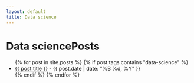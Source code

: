 ```yaml
---
layout: default
title: Data science
---
```


<h1>Data sciencePosts</h1>
<ul>
  {% for post in site.posts %}
    {% if post.tags contains "data-science" %}
      <li><a href="{{ post.url }}">{{ post.title }}</a> - {{ post.date | date: "%B %d, %Y" }}</li>
    {% endif %}
  {% endfor %}
</ul>
